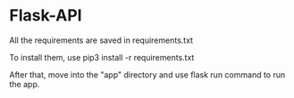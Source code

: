 # Flask-API

All the requirements are saved in requirements.txt

To install them, use
pip3 install -r requirements.txt

After that, move  into the "app" directory and use
flask run 
command to run the app.
